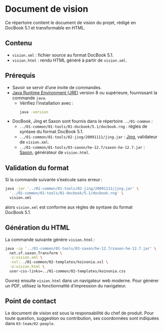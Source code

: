 # Document de vision

Ce répertoire contient le document de vision du projet, rédigé en DocBook 5.1 et transformable en HTML.

## Contenu

- `vision.xml` : fichier source au format DocBook 5.1.
- `vision.html` : rendu HTML généré à partir de `vision.xml`.

## Prérequis

- Savoir se servir d’une invite de commandes.
- [Java Runtime Environment (JRE)](https://www.oracle.com/java/) version 8 ou supérieure, fournissant la commande `java`.
  - Vérifiez l’installation avec :
    ```sh
    java -version
    ```
- DocBook, Jing et Saxon sont fournis dans le répertoire `../01-common` :
  - `../01-common/01-tools/01-docbook/5.1/docbook.rng` : règles de syntaxe du format DocBook 5.1.
  - `../01-common/01-tools/02-jing/20091111/jing.jar` : [Jing](https://relaxng.org/jclark/jing.html), validateur de `vision.xml`.
  - `../01-common/01-tools/03-saxon/he-12.7/saxon-he-12.7.jar` : [Saxon](https://www.saxonica.com/download/java.xml), générateur de `vision.html`.

## Validation du format

Si la commande suivante s’exécute sans erreur :
```sh
java -jar '../01-common/01-tools/02-jing/20091111/jing.jar' \
  '../01-common/01-tools/01-docbook/5.1/docbook.rng' \
  vision.xml
```
alors `vision.xml` est conforme aux règles de syntaxe du format DocBook 5.1.

## Génération du HTML

La commande suivante génère `vision.html` :
```sh
java -cp '../01-common/01-tools/03-saxon/he-12.7/saxon-he-12.7.jar' \
  net.sf.saxon.Transform \
  -s:vision.xml \
  -xsl:../01-common/02-templates/koinonia.xsl \
  -o:vision.html \
  user-css-links=../01-common/02-templates/koinonia.css
```
Ouvrez ensuite `vision.html` dans un navigateur web moderne. Pour générer un PDF, utilisez la fonctionnalité d’impression du navigateur.

## Point de contact

Le document de vision est sous la responsabilité du chef de produit. Pour toute question, suggestion ou contribution, ses coordonnées sont indiquées dans `03-team/02-people`.
